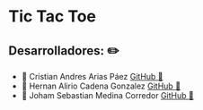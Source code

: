 # Tic Tac Toe
## Desarrolladores: :pencil2:

* :pushpin: Cristian Andres Arias Páez [GitHub  :paperclip:](https://github.com/AriasPaez/)  
* :pushpin: Hernan Alirio Cadena Gonzalez [GitHub  :paperclip:](https://github.com/hernanChain/)  
* :pushpin: Joham Sebastian Medina Corredor [GitHub  :paperclip:](https://github.com/JohamSMC/)
